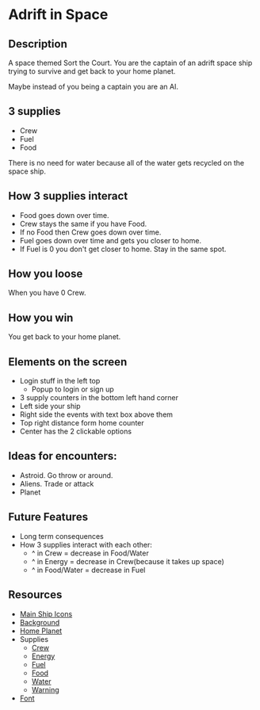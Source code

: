 # Adrift in Space

## Description
A space themed Sort the Court. You are the captain of an adrift space ship trying to survive and get back to your home planet.

Maybe instead of you being a captain you are an AI.

## 3 supplies
- Crew
- Fuel
- Food

There is no need for water because all of the water gets recycled on the space ship.

## How 3 supplies interact
- Food goes down over time.
- Crew stays the same if you have Food.
- If no Food then Crew goes down over time.
- Fuel goes down over time and gets you closer to home.
- If Fuel is 0 you don't get closer to home. Stay in the same spot.

## How you loose
When you have 0 Crew.

## How you win
You get back to your home planet.

## Elements on the screen
- Login stuff in the left top
  - Popup to login or sign up
- 3 supply counters in the bottom left hand corner
- Left side your ship
- Right side the events with text box above them
- Top right distance form home counter
- Center has the 2 clickable options

## Ideas for encounters:
  - Astroid. Go throw or around.
  - Aliens. Trade or attack
  - Planet

## Future Features
  - Long term consequences
  - How 3 supplies interact with each other:
    - ^ in Crew = decrease in Food/Water
    - ^ in Energy = decrease in Crew(because it takes up space)
    - ^ in Food/Water = decrease in Fuel

## Resources
- [Main Ship Icons]()
- [Background]()
- [Home Planet]()
- Supplies
  - [Crew](https://www.flaticon.com/free-icon/team_6515003)
  - [Energy](https://www.flaticon.com/free-icon/thunder_365861)
  - [Fuel](https://www.flaticon.com/free-icon/start-up_6514940)
  - [Food](https://www.flaticon.com/free-icon/pizza_12065322)
  - [Water](https://www.flaticon.com/free-icon/humidity_365868)
  - [Warning](https://www.flaticon.com/free-icon/caution_6514911)
- [Font](https://fonts.google.com/specimen/VT323)